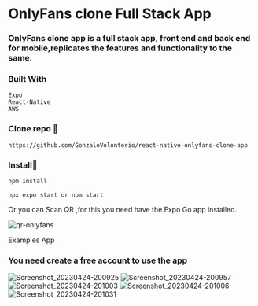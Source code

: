 # OnlyFans clone Full Stack App

### OnlyFans clone app is a full stack app, front end and back end for mobile,replicates the features and functionality to the same.

### Built With

```
Expo
React-Native
AWS

```

### Clone repo 🔧

```
https://github.com/GonzaloVolonterio/react-native-onlyfans-clone-app

```
### Install🔧

```
npm install

npx expo start or npm start

```

Or you can Scan QR ,for this you need have the Expo Go app installed.

![qr-onlyfans](https://user-images.githubusercontent.com/64506662/234362778-e328a959-beb7-4d11-9094-9877843d4b64.jpg)


Examples App

### You need create a free account to use the app

![Screenshot_20230424-200925](https://user-images.githubusercontent.com/64506662/234364566-863bc1e1-e289-4b9b-9658-a11e737bebd8.png)
![Screenshot_20230424-200957](https://user-images.githubusercontent.com/64506662/234364579-8e32708f-cb69-4c1c-82e3-eefd7cb5f161.png)
![Screenshot_20230424-201003](https://user-images.githubusercontent.com/64506662/234364622-e9cc5d14-77f2-415f-9027-1d3ffe3e7c17.png)
![Screenshot_20230424-201006](https://user-images.githubusercontent.com/64506662/234364653-73de6b92-b7a6-4ef7-a3a6-c26411bfd46a.png)
![Screenshot_20230424-201031](https://user-images.githubusercontent.com/64506662/234364754-f5ce7da1-1ad1-4e90-bf85-40add436ad23.png)
